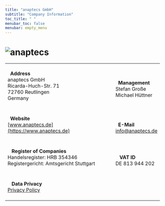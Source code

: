 ```yaml
---
title: "anaptecs GmbH"
subtitle: "Company Information"
toc_title: " "
menubar_toc: false
menubar: empty_menu
---
```


<style>
.content table td, .content table th {
  border: none;
}
.content table {
  width: 60%;
}
</style>

# ![anaptecs](../images/anaptecs_logo_128.png)
|                                                                                                                                                                       |                                                                                                         |
| --------------------------------------------------------------------------------------------------------------------------------------------------------------------- | ------------------------------------------------------------------------------------------------------- |
| <br><i class="fa-solid fa-location-dot fa-lg"></i>  **Address**<br>anaptecs GmbH<br>Ricarda-Huch-Str. 71<br>72760 Reutlingen<br>Germany<br><br>                       | <br><i class="fa-solid fa-user-astronaut fa-lg"></i>  **Management**<br>Stefan Große<br>Michael Hüttner |
| <br><i class="fa-solid fa-globe fa-lg"></i>  **Website**<br>[www.anaptecs.de](https://www.anaptecs.de)<br><br>                                                        | <br><i class="fa-solid fa-at fa-lg"></i>  **E-Mail**<br>[info@anaptecs.de](mailto:info@anaptecs.de)     |
| <br><i class="fa-solid fa-building-columns fa-lg"></i>   **Register of Companies**<br/>Handelsregister: HRB 354346<br/>Registergericht: Amtsgericht Stuttgart<br><br> | <br><i class="fa-solid fa-money-check fa-lg"></i>   **VAT ID**<br/>DE 813 944 202                       |
| <br><i class="fa-solid fa-fingerprint fa-lg"></i>   **Data Privacy**<br>[Privacy Policy](../privacy)<br><br>                                                          |                                                                                                         |
